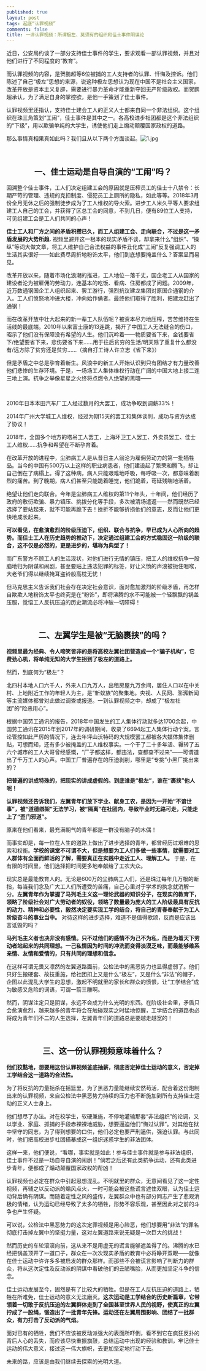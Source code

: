 ```yaml
---
published: true
layout: post
tags: 起底“认罪视频”
comments: false
title: 一评认罪视频：所谓极左、莫须有的组织和佳士事件阴谋论
---
```

近日，公安局约谈了一部分支持佳士事件的学生，要求观看一部认罪视频，并且对他们进行了不同程度的“教育”。

而认罪视频的内容，是贺鹏超等6位被捕的工人支持者的认罪、忏悔及控诉。他们陈述了自己“极左”思想的来源，说这种极左思想认为现在中国不是社会主义国家，改革开放是资本主义复辟，需要进行暴力革命才能重新夺回无产阶级政权。而贺鹏超承认，为了满足自身的掌控欲，是他一手策划了佳士事件。

认罪视频里还指认，支持佳士建会工人的正义人士都来自同一个非法组织。这个组织在珠三角策划“工闹”，佳士事件是其中之一。各高校进步社团都是这个非法组织的“下级”，用以欺骗单纯的大学生，诱使他们走上煽动颠覆国家政权的道路。

那么事情真相果真如此吗？我们且从以下两个方面谈起。![1.jpg](http://139.180.207.135:45682/asjdgoaoigojaiosdjfioaaga.jpg)

<br/>

<center><h2>一、佳士运动是自导自演的“工闹”吗？</h2></center>

回溯整个佳士事件，工人们决定组建工会的原因就是压榨员工的佳士十八禁令：长期严苛的管理、违规的克扣制度、侵犯员工上厕所的隐私，如此等等。2018年3月份全月无休之后的强制徒步成为了工人维权的导火索。进步工人米久平等人要求组建工人自己的工会，并获得了区总工会的同意，不到几日，便有89位工人支持，可见组建工会是工人们共同的心声！

**佳士工人和厂方之间的矛盾积攒已久，而工人组建工会、走向联合，不过是这一矛盾发展的大势所趋.** 视频里避开这一根本的现实矛盾不谈，却拿来什么“组织”、“操纵”等词大做文章，将工人维护自己合法权益的事件丑化成“工闹”反复强调工人的生活其实很好——如此费尽周折地粉饰太平，他们到底想要掩盖什么？答案显而易见。

改革开放以来，随着市场化浪潮的推进，工人地位一落千丈，国企老工人从国家的建设者沦为被雇佣的劳动力，连基本的吃饭、看病、住房都成了问题。2009年，近万数通钢国企工人组织起来、罢工游行，强烈抗议建龙集团对原国企通钢的介入。工人们愤怒地冲进大楼，冲向始作俑者。最终他们取得了胜利，把建龙赶出了通钢！

而在改革开放中壮大起来的新一辈工人队伍呢？被资本尽力地压榨，苦苦维持在生活线的最底端。2010年以来富士康的13连跳，揭开了中国工人无法缝合的伤口，昭示了他们没有保障没有希望的人生。他们沉吟着——物质要省下来，金钱要省下/绝望要省下来，悲伤要省下来……用于往后贫穷的生活/明天除了重复什么都没有/远方除了贫穷还是贫穷……（摘自打工诗人许立志《省下来》）

但是矛盾之中总是孕育着新生。风浪中的新工人开始认识到只有团结才有力量改善他们悲惨的生存环境。于是，一场场工人集体维权行动在广阔的中国大地上接二连三地上演。抗争之举像星星之火终将点燃令人绝望的黑暗——

<br/>

2010年日本本田汽车厂工人经过数月的大罢工，成功争取到调薪33%！

2014年广州大学城工人维权，经过为期15天的罢工和集体谈判，成功与资方达成了协议！

2018年，全国多个地方的塔吊工人罢工，上海环卫工人罢工、外卖员罢工、佳士工人维权......抗争和希望在不断孕育着。

在改革开放的进程中，尘肺病工人是从昔日主人翁沦为雇佣劳动力的第一批牺牲品。当今的中国有500万以上这样的职业病患者，他们建设起了繁荣和腾飞，却让自己倒在了病榻上。得了这种病，病人只能艰难地呼吸，每呼吸一次，都意味着剧烈的痛苦。到了晚期，病人们甚至只能跪着睡觉，他们跪着，苟延残喘地活着。

绝望让他们走向联合。今年是尘肺病工人维权的第11个年头，十年间，他们经历了政府的敷衍欺骗、暴力镇压、挑拨分化等手段，多次被清场遣返——然而既然已经选择了要站起来，就不可能再跪下去！挫折不能够折损他们的意志，反而让他们更快地成长起来。

**可以看见，在愈演愈烈的阶级压迫下，组织、联合与抗争，早已成为人心所向的趋势。而佳士工人在历史趋势的推动下，决定通过组建工会的方式稳固这一阶级的联合，这不仅是必然的，更是进步的，堪称为典型了！**

而广东警方不顾工人的生活现状，对他们进行无情的镇压，把工人的维权抗争一股脑地归为阴谋和闹剧，甚至要贴上违法犯罪的标签，好让义愤的声浪被扼住咽喉，大老爷们得以继续掩耳盗铃般高枕无忧！

但马克思主义告诉我们社会存在决定社会意识，面对愈加激烈的阶级矛盾，再怎样自欺欺人地粉饰太平也终究是在“粉饰”，即将沸腾的水不可能被一个轻飘飘的锅盖压服，觉悟工人反抗压迫的历史潮流必将冲破一切障碍！

<br/>

<center><h2>二、左翼学生是被“无脑裹挟”的吗？</h2></center>

**视频里最为经典、令人啼笑皆非的是将高校左翼社团营造成一个“骗子机构”，它费劲心机，将单纯无知的大学生拐到了极左的道路上。**

然而，到底何为“极左”？

北四村本地人口六千人，外来人口九万人，出租房屋九万余间，居住人口以在中关村、上地附近工作的年轻人为主，是“新蚁族”的聚集地。央视、人民网、澎湃新闻等主流媒体都曾对此做过调查或报道。一到认罪视频之中，却成了“极左社团”的“险恶用心”。

根据中国劳工通讯的报告，2018年中国发生的工人集体行动就多达1700余起，中国劳工通讯在2015年到2017年的调研期间，收录了6694起工人集体行动个案。言论管控如此严厉的情况下，连去年坪山沃特码的大规模罢工都被各大媒体集体删贴，可想而知，还有多少被掩盖的工人维权事实。一个干了二十多年活、辗转了五六个城市的工人大哥曾经感慨，“厂子都这样，都违法，查都查不过来”——可谓道出了千万工人的心声。中国工厂普遍存在的压迫剥削，哪里是“专挑”小黑厂挑出来的？

**把普遍的讲成特殊的，把现实的讲成虚假的。到底谁是“极左”，谁在“裹挟”他人呢！**

**认罪视频还告诉我们，左翼青年们放下学业、献身工农，是因为一开始“不谙世事”，被“道德绑架”无法学习，被“隔离”在社团内，导致毕业时无路可走，只能走上了“歪门邪道”。**

原来在他们看来，最充满朝气的青年都是一群没有脑子的木偶！

而事实却是，每一位在人生的道路上做出了进步选择的青年，都曾经历过艰难的思索和权衡。**学校的课堂不可谓不大，但是想要为工人们多做一些事情，就需要对工人群体有全面而鲜活的了解，需要真正在实践中走近工人、理解工人。** 于是，在有限的时间里，他们选择把时间更多地奉献给了工农大众。

现实总是最能教育人的。无论是600万的尘肺病工人们，还是珠江每年几万根的断指，每当我们念及广大工人们所遭受的苦痛，自己心里对于学术的执念就消解一分。**左翼青年作为掌握了马列毛主义这一理论武器的知识分子，在现实的教育下，领略了阶级社会对广大劳动者的奴役，领略了数量最为庞大的工人阶级最具有反抗的动力、精神和必要性，毅然决定要实现工学的结合，将自己的青春奉献于为工人阶级奋斗的事业当中。** 对待这样的进步选择，难道不是值得歌颂，反而是应该出言诋毁的吗？

**马列毛主义者也决非没有感情。只不过他们的感情不为己不为私，而是为着天下劳动者站起来的共同理想。一己私情因为时间的冲洗而变得淡漠乏味，而最能够维系亲情、友情和爱情的，只有共同的理想和信念。**

在这样可谓无畏又凛然的左翼道路面前，公检法中的黑恶势力也显得虚弱了。他们只好生搬硬套、故技重施，给社团扣上又是什么“极左”，又是什么“非法”的帽子，企图以此混乱大学生的思想，激起不明就里的家长和群众的愤恨，让“工学结合”成为敏感又危险的词语，可谓一箭三雕啊。

然而，阴谋注定只是阴谋，永远不会成为什么光明的东西。在阶级社会里，矛盾只会愈演愈烈，越来越多的青年将会在触碰现实之时猛地惊醒，工学结合的道路也必将成为青年们不二的人生选择，左翼青年们的道路总是要越走越宽的！

<br/>

<center><h2>三、这一份认罪视频意味着什么？</h2></center>

**他们狡黠地，想要用这份认罪视频釜底抽薪，彻底否定掉佳士运动的意义，否定掉工学结合这一道路的合法性。**

为了将反抗的力量扼杀在摇篮里，为了黑恶力量能继续安然苟活，配合着这份炮制出来的认罪视频，来自公检法中黑恶势力持续的压力也不断施加到所有支持佳士运动的正义人士身上。

他们想尽了办法。对在校学生，软硬兼施，不停地灌输那套“非法组织”的论调，又以学业、家庭、抓捕的手段赤裸裸地威胁，想要逼迫他们“悔过认罪”。对其他在狱中坚守的同志，为了得到想要的口供，他们必定也要严刑逼供，强迫认罪。与此同时，他们把高校进步社团描摹成这一组织迷惑学生的非法团体。

这样一来，他们便说，“看哪，事实就是如此！参与佳士事件就是参与非法组织，佳士事件不过是一场自导自演的闹剧！”倘若之后还有此类抗争运动，还有此类进步青年，便都成了煽动颠覆国家政权的帮凶！

认罪视频也必定在群众中引起思想混乱。不明就里的群众，无意间看见了这一定性视频，再辅之以反动派的煽风点火，一时可能会被这些谎言遮住双眼，认为佳士运动背后确有阴谋。而随着定性之风的盛传，左翼群众中也有部分同志产生了悲观消极的情绪，认为运动已经导致了太多的牺牲，形势不容乐观，甚至因此对之前的斗争也产生怀疑。

可以说，公检法中黑恶势力的这次定罪视频是用心险恶，他们想要用“非法”的罪名彻底打击掉左翼中的坚挺力量，这对左翼道路来说无疑是一次巨大的挑战！

然而历史的车轮滚滚向前，这从来不是用虚无的谎言能够遮盖得了的。沸腾的水已经把锅盖顶开了一道口子，群众在一次次现实矛盾的教育中必将睁开双眼——就像在佳士运动中许许多多被启发的群众那样。而那些不会被谎言影响了判断力的群众，将从这次定性及反动派的阴谋中看破他们的丑陋嘴脸，从而更加坚定斗争的信念。

佳士运动发展至今，固然是有了比较大的牺牲。但是在工人反抗压迫的道路上，牺牲在所难免，佳士运动的意义无法磨灭。**这次运动是工学结合的历史新篇章，它带领着一切敢于反抗压迫的左翼群体走到了全国甚至世界人民的视野，使真正的左翼拧成了一股绳，锻造出了一批青年先锋。运动还在左翼周围影响、团结了一批群众，有力打击了反动派的气焰。**

面对已有的牺牲，我们不应该被反动派强大的表面所吓倒，看不到它在疯狂反扑的背后人心的丢失，而应该尽快重振旗鼓，总结运动中出现的经验和教训，牢记佳士运动的伟大意义，接过这一伟大旗帜，去更加坚定地行动下去。

未来的路，应该是由我们继续去探索的光明大道。

